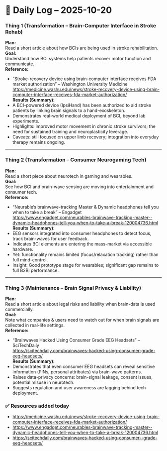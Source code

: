 ﻿# 🧠 Daily Log – 2025-10-20

### Thing 1 (Transformation – Brain-Computer Interface in Stroke Rehab)  
**Plan:**  
Read a short article about how BCIs are being used in stroke rehabilitation.  
**Goal:**  
Understand how BCI systems help patients recover motor function and communicate.  
**Reference:**  
- “Stroke-recovery device using brain-computer interface receives FDA market authorization” – Washington University Medicine  
  https://medicine.washu.edu/news/stroke-recovery-device-using-brain-computer-interface-receives-fda-market-authorization/  
**Results (Summary):**  
- A BCI-powered device (IpsiHand) has been authorized to aid stroke patients by linking brain signals to a hand-exoskeleton.  
- Demonstrates real-world medical deployment of BCI, beyond lab experiments.  
- Highlights: improved motor movement in chronic stroke survivors; the need for sustained training and neuroplasticity leverage.  
- Caveats: still focused on upper limb recovery; integration into everyday therapy remains ongoing.  

---

### Thing 2 (Transformation – Consumer Neurogaming Tech)  
**Plan:**  
Read a short piece about neurotech in gaming and wearables.  
**Goal:**  
See how BCI and brain-wave sensing are moving into entertainment and consumer tech.  
**Reference:**  
- “Neurable’s brainwave-tracking Master & Dynamic headphones tell you when to take a break” – Engadget  
  https://www.engadget.com/neurables-brainwave-tracking-master--dynamic-headphones-tell-you-when-to-take-a-break-120004736.html  
**Results (Summary):**  
- EEG sensors integrated into consumer headphones to detect focus, track brain-waves for user feedback.  
- Indicates BCI elements are entering the mass-market via accessible hardware.  
- Yet: functionality remains limited (focus/relaxation tracking) rather than full mind-control.  
- Insight: Good prototype stage for wearables; significant gap remains to full B2BI performance.  

---

### Thing 3 (Maintenance – Brain Signal Privacy & Liability)  
**Plan:**  
Read a short article about legal risks and liability when brain-data is used commercially.  
**Goal:**  
Note what companies & users need to watch out for when brain signals are collected in real-life settings.  
**Reference:**  
- “Brainwaves Hacked Using Consumer Grade EEG Headsets” – SciTechDaily  
  https://scitechdaily.com/brainwaves-hacked-using-consumer-grade-eeg-headsets/  
**Results (Summary):**  
- Demonstrates that even consumer EEG headsets can reveal sensitive information (PINs, personal attributes) via brain-wave patterns.  
- Raises data-privacy concerns: brain-signal leakage, consent issues, potential misuse in neurotech.  
- Suggests regulation and user awareness are lagging behind tech deployment.  

### ✅ Resources added today  
- https://medicine.washu.edu/news/stroke-recovery-device-using-brain-computer-interface-receives-fda-market-authorization/  
- https://www.engadget.com/neurables-brainwave-tracking-master--dynamic-headphones-tell-you-when-to-take-a-break-120004736.html  
- https://scitechdaily.com/brainwaves-hacked-using-consumer--grade-eeg-headsets/  

